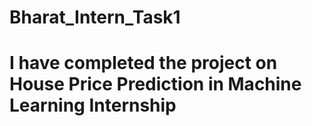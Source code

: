 # Bharat_Intern_Task1
# I have completed the project on House Price Prediction in Machine Learning Internship
